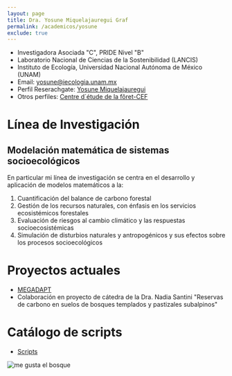 ```yaml
---
layout: page
title: Dra. Yosune Miquelajauregui Graf
permalink: /academicos/yosune
exclude: true
---
```




- Investigadora Asociada "C", PRIDE Nivel "B"
- Laboratorio Nacional de Ciencias de la Sostenibilidad (LANCIS)
- Instituto de Ecología, Universidad Nacional Autónoma de México (UNAM) 
- Email: yosune@iecologia.unam.mx
- Perfil Reserachgate: [Yosune Miquelajauregui](https://www.researchgate.net/profile/Yosune_Miquelajauregui/publications)
- Otros perfiles: [Centre d´étude de la fôret-CEF](http://www.cef-cfr.ca/index.php?n=MEmbres.YosuneMiquelajauregui)



# Línea de Investigación 
## Modelación matemática de sistemas socioecológicos
 En particular mi línea de investigación se centra en el desarrollo y aplicación de modelos matemáticos a la:
 1. Cuantificación del balance de carbono forestal
 2. Gestión de los recursos naturales, con énfasis en los servicios ecosistémicos forestales
 3. Evaluación de riesgos al cambio climático y las respuestas socioecosistémicas
 4. Simulación de disturbios naturales y antropogénicos y sus efectos sobre los procesos socioecológicos

# Proyectos actuales
 
 - [MEGADAPT]( http://megadapt.weebly.com/)
 - Colaboración en proyecto de cátedra de la Dra. Nadia Santini "Reservas de carbono en suelos de bosques templados y   pastizales subalpinos" 

# Catálogo de scripts

 - [Scripts](https://github.com/yosunita)

![me gusta el bosque](http://lasdoscastillas.net/wp-content/uploads/2014/02/Bosque.jpg)



